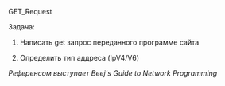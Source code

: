 GET_Request

Задача:

1. Написать get запрос переданного программе сайта

2. Определить тип аддреса (IpV4/V6)

*Референсом выступает Beej's Guide to Network Programming*
